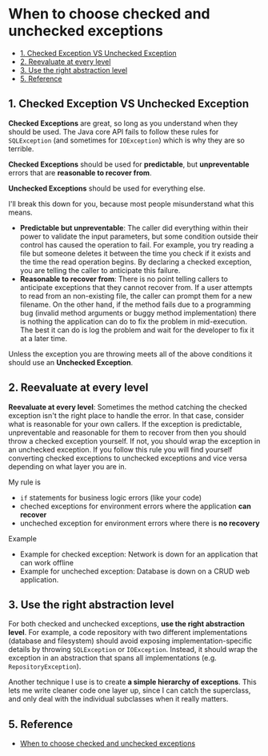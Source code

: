 # When to choose checked and unchecked exceptions

<!-- TOC -->

- [1. Checked Exception VS Unchecked Exception](#1-checked-exception-vs-unchecked-exception)
- [2. Reevaluate at every level](#2-reevaluate-at-every-level)
- [3. Use the right abstraction level](#3-use-the-right-abstraction-level)
- [5. Reference](#5-reference)

<!-- /TOC -->

## 1. Checked Exception VS Unchecked Exception

**Checked Exceptions** are great, so long as you understand when they should be used. The Java core API fails to follow these rules for `SQLException` (and sometimes for `IOException`) which is why they are so terrible.

**Checked Exceptions** should be used for **predictable**, but **unpreventable** errors that are **reasonable to recover from**.

**Unchecked Exceptions** should be used for everything else.

I'll break this down for you, because most people misunderstand what this means.

- **Predictable but unpreventable**: The caller did everything within their power to validate the input parameters, but some condition outside their control has caused the operation to fail. For example, you try reading a file but someone deletes it between the time you check if it exists and the time the read operation begins. By declaring a checked exception, you are telling the caller to anticipate this failure.
- **Reasonable to recover from**: There is no point telling callers to anticipate exceptions that they cannot recover from. If a user attempts to read from an non-existing file, the caller can prompt them for a new filename. On the other hand, if the method fails due to a programming bug (invalid method arguments or buggy method implementation) there is nothing the application can do to fix the problem in mid-execution. The best it can do is log the problem and wait for the developer to fix it at a later time.

Unless the exception you are throwing meets all of the above conditions it should use an **Unchecked Exception**.

## 2. Reevaluate at every level

**Reevaluate at every level**: Sometimes the method catching the checked exception isn't the right place to handle the error. In that case, consider what is reasonable for your own callers. If the exception is predictable, unpreventable and reasonable for them to recover from then you should throw a checked exception yourself. If not, you should wrap the exception in an unchecked exception. If you follow this rule you will find yourself converting checked exceptions to unchecked exceptions and vice versa depending on what layer you are in.

My rule is

- `if` statements for business logic errors (like your code)
- cheched exceptions for environment errors where the application **can recover**
- uncheched exception for environment errors where there is **no recovery**

Example

- Example for checked exception: Network is down for an application that can work offline
- Example for uncheched exception: Database is down on a CRUD web application.

## 3. Use the right abstraction level

For both checked and unchecked exceptions, **use the right abstraction level**. For example, a code repository with two different implementations (database and filesystem) should avoid exposing implementation-specific details by throwing `SQLException` or `IOException`. Instead, it should wrap the exception in an abstraction that spans all implementations (e.g. `RepositoryException`).

Another technique I use is to create **a simple hierarchy of exceptions**. This lets me write cleaner code one layer up, since I can catch the superclass, and only deal with the individual subclasses when it really matters.

## 5. Reference

- [When to choose checked and unchecked exceptions](https://stackoverflow.com/a/19061110)
